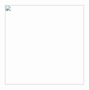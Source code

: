 <p align="center">
  <img src="https://raw.githubusercontent.com/HybridShivam/pokedex-angular-app/master/pokedex.png" width="250px"></a>
  
</p>
